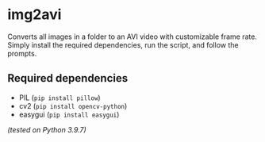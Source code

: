 # img2avi
Converts all images in a folder to an AVI video with customizable frame rate. Simply install the required dependencies, run the script, and follow the prompts.

## Required dependencies
- PIL (`pip install pillow`)
- cv2 (`pip install opencv-python`)
- easygui (`pip install easygui`)

_(tested on Python 3.9.7)_
